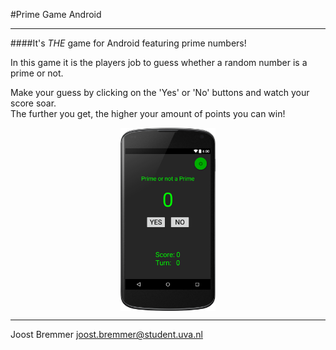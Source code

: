 #Prime Game Android
- - -

####It's *THE* game for Android featuring prime numbers!


In this game it is the players job to guess whether a random number is a prime or not.  

Make your guess by clicking on the 'Yes' or 'No' buttons and watch your score soar.  
The further you get, the higher your amount of points you can win!


<img src='preview.png' width='30%' height='30%' style='margin: auto; display: block;'/>


- - -

Joost Bremmer [joost.bremmer@student.uva.nl](mailto:joost.bremmer@student.uva.nl)

